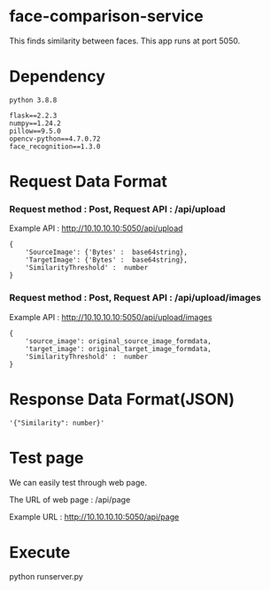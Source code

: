 # face-comparison-service
This finds similarity between faces.
This app runs at port 5050.

# Dependency
    python 3.8.8
    
    flask==2.2.3
    numpy==1.24.2
    pillow==9.5.0
    opencv-python==4.7.0.72
    face_recognition==1.3.0

# Request Data Format
### Request method : Post, Request API : /api/upload

Example API : http://10.10.10.10:5050/api/upload	

    {
        'SourceImage': {'Bytes' :  base64string},
        'TargetImage': {'Bytes' :  base64string},
        'SimilarityThreshold' :  number
    } 
### Request method : Post, Request API : /api/upload/images
Example API : http://10.10.10.10:5050/api/upload/images	

    {
        'source_image': original_source_image_formdata,
        'target_image': original_target_image_formdata,
        'SimilarityThreshold' :  number
    } 

# Response Data Format(JSON)

    '{"Similarity": number}'

# Test page
We can easily test through web page. 

The URL of web page : /api/page

Example URL : http://10.10.10.10:5050/api/page

# Execute 
python runserver.py

